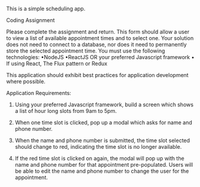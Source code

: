 This is a simple scheduling app.

Coding Assignment

Please complete the assignment and return. This form should allow a user to view a list of available appointment times and to select one. Your solution does not need to connect to a database, nor does it need to permanently store the selected appointment time. You must use the following technologies:
•NodeJS
•ReactJS OR your preferred Javascript framework
• If using React, The Flux pattern or Redux

This application should exhibit best practices for application development where possible. 

 
Application Requirements:

1.  Using your preferred Javascript framework, build a screen which shows a list of hour long slots from 9am to 5pm.

2.  When one time slot is clicked, pop up a modal which asks for name and phone number.

3.  When the name and phone number is submitted, the time slot selected should change to red, indicating the time slot is no longer available.

4.   If the red time slot is clicked on again, the modal will pop up with the name and phone number for that appointment pre-populated. Users will be able to edit the name and phone number to change the user for the appointment.